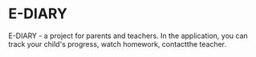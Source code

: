 # E-DIARY
E-DIARY - a project for parents and teachers. In the application, you can track your child's progress, watch homework, contactthe teacher.

